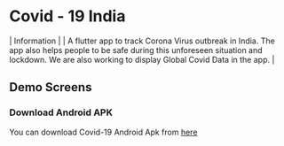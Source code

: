 # Covid - 19 India
| Information |
| A flutter app to track Corona Virus outbreak in India. The app also helps people to be safe during this unforeseen situation and lockdown. We are also working to display Global Covid Data in the app. |


## Demo Screens


### Download Android APK
You can download Covid-19 Android Apk from [here](https://drive.google.com/open?id=1B1NF3VWXtflrdbZJvyYIGm_7o9SO7q-Z)

